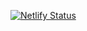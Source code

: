 [![Netlify Status](https://api.netlify.com/api/v1/badges/6321754e-c69f-48e9-97a9-5f1345f0223a/deploy-status)](https://app.netlify.com/sites/1zhann/deploys)
